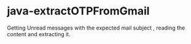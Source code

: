 # java-extractOTPFromGmail
Getting Unread messages with the expected mail subject , reading the content and extracting it.
